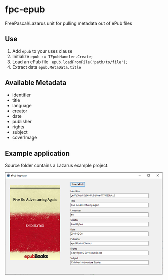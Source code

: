 # fpc-epub
FreePascal/Lazarus unit for pulling metadata out of ePub files

## Use
1. Add `epub` to your uses clause
2. Initialize `epub := TEpubHandler.Create;`
3. Load an ePub file ` epub.loadFromFile('path/to/file');`
4. Extract data `epub.MetaData.title`

## Available Metadata
* identifier
* title
* language
* creator
* date
* publisher
* rights
* subject
* coverImage

## Example application
Source folder contains a Lazarus example project.

<img src="epubInspector.PNG" />
